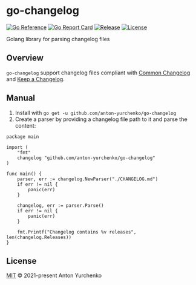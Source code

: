 # go-changelog

[![Go Reference](https://pkg.go.dev/badge/github.com/anton-yurchenko/go-changelog.svg)](https://pkg.go.dev/github.com/anton-yurchenko/go-changelog)
[![Go Report Card](https://goreportcard.com/badge/github.com/anton-yurchenko/go-changelog)](https://goreportcard.com/report/github.com/anton-yurchenko/go-changelog)
[![Release](https://img.shields.io/github/v/release/anton-yurchenko/go-changelog)](https://github.com/anton-yurchenko/go-changelog/releases/latest)
[![License](https://img.shields.io/github/license/anton-yurchenko/go-changelog)](LICENSE.md)

Golang library for parsing changelog files

## Overview

`go-changelog` support changelog files compliant with [Common Changelog](https://github.com/vweevers/common-changelog) and [Keep a Changelog](https://keepachangelog.com/).

## Manual

1. Install with `go get -u github.com/anton-yurchenko/go-changelog`
2. Create a parser by providing a changelog file path to it and parse the content:

```golang
package main

import (
    "fmt"
    changelog "github.com/anton-yurchenko/go-changelog"
)

func main() {
    parser, err := changelog.NewParser("./CHANGELOG.md")
    if err != nil {
        panic(err)
    }

    changelog, err := parser.Parse()
    if err != nil {
        panic(err)
    }

    fmt.Printf("Changelog contains %v releases", len(changelog.Releases))
}
```

## License

[MIT](LICENSE.md) © 2021-present Anton Yurchenko
